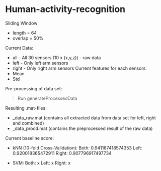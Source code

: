 Human-activity-recognition
==========================


Sliding Window

- length = 64
- overlap = 50%

Current Data: 
* all - All 30 sensors (10 x (x,y,z)) - raw data
* left - Only left arm sensors
* right - Only right arm sensors
Current features for each sensors: 
* Mean 
* Std

Pre-processing of data set:
> Run generateProcessedData

Resulting .mat-files:
* _data_raw.mat (contains all extracted data from data set for left, right and combined)
* _data_procd.mat (contains the preprocessed result of the raw data)

Current baseline score:
* kNN (10-fold Cross-Validation):
Both:     0.941187418574353
Left:     0.920018365472911
Right:    0.907796917497734

* SVM:
Both:	  x
Left:     x
Right:    x

